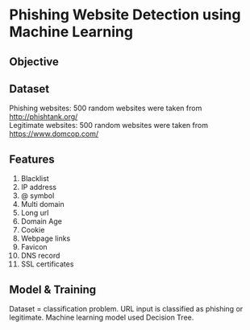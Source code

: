# Phishing Website Detection using Machine Learning
## Objective

## Dataset
Phishing websites: 500 random websites were taken from http://phishtank.org/ <br />
Legitimate websites: 500 random websites were taken from https://www.domcop.com/

## Features
1. Blacklist
2. IP address
3. @ symbol
4. Multi domain
5. Long url
6. Domain Age
7. Cookie
8. Webpage links
9. Favicon
10. DNS record
11. SSL certificates

## Model & Training
Dataset = classification problem.
URL input is classified as phishing or legitimate.
Machine learning model used Decision Tree.



